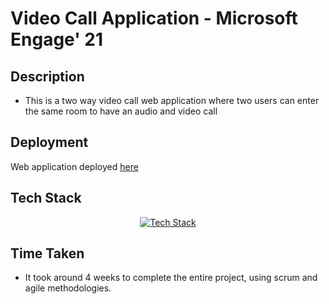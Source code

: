 # Video Call Application - Microsoft Engage' 21

## Description
- This is a two way video call web application where two users can enter the same room to have an audio and video call 

## Deployment

Web application deployed [here](https://damp-reaches-69819.herokuapp.com)

## Tech Stack
<div align="center">
  <a href="https://github-readme-tech-stack.vercel.app/api/cards?theme=github_dark&lineCount=2&line1=node.js,node.js,0;javascript,javascript,0;express,express,0&line2=html5,html,0;webrtc,webrtc,0;css,css,0;heroku,heroku,0;&title=This%20Project%27s%20Tech%20Stack">
    <img  src="https://github-readme-tech-stack.vercel.app/api/cards?theme=github_dark&lineCount=2&line1=node.js,node.js,0;javascript,javascript,0;express,express,0&line2=html5,html,0;webrtc,webrtc,0;css,css,0;heroku,heroku,0;&title=This%20Project%27s%20Tech%20Stack" title="Tech Stack">
  </a>
</div>

## Time Taken
- It took around 4 weeks to complete the entire project, using scrum and agile methodologies. 



